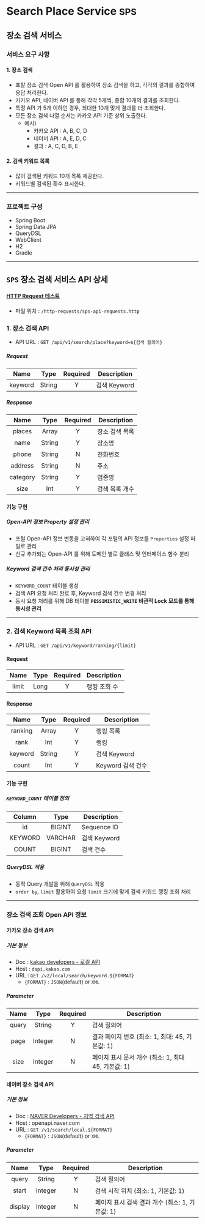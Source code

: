 # Search Place Service <small>SPS</small>
## 장소 검색 서비스
### 서비스 요구 사항
#### 1. 장소 검색
- 포탈 장소 검색 Open API 를 활용하여 장소 검색을 하고, 각각의 결과를 종합하여 응답 처리한다.
- 카카오 API, 네이버 API 를 통해 각각 5개씩, 종합 10개의 결과를 조회한다.
- 특정 API 가 5개 이하인 경우, 최대한 10개 맞게 결과를 더 조회한다.
- 모든 장소 검색 나열 순서는 카카오 API 기준 상위 노출한다.
  - 예시)
    - 카카오 API : A, B, C, D
    - 네이버 API : A, E, D, C
    - 결과 : A, C, D, B, E

#### 2. 검색 키워드 목록
- 많이 검색된 키워드 10개 목록 제공한다.
- 키워드별 검색된 횟수 표시한다.

---

### 프로젝트 구성
- Spring Boot
- Spring Data JPA
- QueryDSL
- WebClient
- H2
- Gradle

---

## `SPS` 장소 검색 서비스 API 상세
#### [HTTP Request 테스트](./http-requests/sps-api-requests.http)
- 파일 위치 : `/http-requests/sps-api-requests.http`

### 1. 장소 검색 API
- API URL : `GET /api/v1/search/place?keyword=${검색 질의어}`

##### Request
|  Name   |  Type  | Required | Description |
|:-------:|:------:|:--------:|-------------|
| keyword | String |    Y     | 검색 Keyword  |

##### Response
|   Name   |  Type  | Required | Description |
|:--------:|:------:|:--------:|-------------|
|  places  | Array  |    Y     | 장소 검색 목록    |
|   name   | String |    Y     | 장소명         |
|  phone   | String |    N     | 전화번호        |
| address  | String |    N     | 주소          |
| category | String |    Y     | 업종명         |
|   size   |  Int   |    Y     | 검색 목록 개수    |

#### 기능 구현
##### Open-API 정보 Property 설정 관리
- 포털 Open-API 정보 변동을 고혀하여 각 포털의 API 정보를 `Properties` 설정 파일로 관리
- 신규 추가되는 Open-API 를 위해 도메인 별로 클래스 및 인터페이스 함수 분리

##### Keyword 검색 건수 처리 동시성 관리
- `KEYWORD_COUNT` 테이블 생성
- 검색 API 요청 처리 완료 후, Keyword 검색 건수 변경 처리
- 동시 요청 처리를 위해 DB 테이블 **`PESSIMISTIC_WRITE` 비관적 Lock 모드를 통해 동시성 관리**

---

### 2. 검색 Keyword 목록 조회 API
- API URL : `GET /api/v1/keyword/ranking/{limit}`

#### Request
| Name  | Type | Required | Description |
|:-----:|:----:|:--------:|-------------|
| limit | Long |    Y     | 랭킹 조회 수     |

#### Response
|  Name   |  Type  | Required | Description   |
|:-------:|:------:|:--------:|---------------|
| ranking | Array  |    Y     | 랭킹 목록         |
|  rank   |  Int   |    Y     | 랭킹            |
| keyword | String |    Y     | 검색 Keyword    |
|  count  |  Int   |    Y     | Keyword 검색 건수 |

#### 기능 구현
##### `KEYWORD_COUNT` 테이블 정의
| Column  |  Type   | Description |
|:-------:|:-------:|-------------|
|   id    | BIGINT  | Sequence ID |
| KEYWORD | VARCHAR | 검색 Keyword  |
|  COUNT  | BIGINT  | 검색 건수       |

##### QueryDSL 적용
- 동적 Query 개발을 위해 `QueryDSL` 적용
- `order by`, `limit` 활용하여 요청 `limit` 크기에 맞게 검색 키워드 랭킹 조회 처리

---

### 장소 검색 조회 Open API 정보
#### 카카오 장소 검색 API
##### 기본 정보
- Doc : [kakao developers - 로컬 API](https://developers.kakao.com/docs/latest/ko/local/dev-guide#search-by-keyword)
- Host : `dapi.kakao.com`
- URL : `GET /v2/local/search/keyword.${FORMAT}`
  - `{FORMAT}` : `JSON`(default) or `XML`

##### Parameter
| Name  |  Type   | Required | Description                         |
|:-----:|:-------:|:--------:|-------------------------------------|
| query | String  |    Y     | 검색 질의어                              |
| page  | Integer |    N     | 결과 페이지 번호 (최소: 1, 최대: 45, 기본값: 1)   |
| size  | Integer |    N     | 페이지 표시 문서 개수 (최소: 1, 최대 45, 기본값: 1) |

#### 네이버 장소 검색 API
##### 기본 정보
- Doc : [NAVER Developers - 지역 검색 API](https://developers.naver.com/docs/serviceapi/search/local/local.md#%EC%A7%80%EC%97%AD)
- Host : openapi.naver.com
- URL : `GET /v1/search/local.${FORMAT}`
  - `{FORMAT}` : `JSON`(default) or `XML`

##### Parameter
|  Name   |  Type   | Required | Description                     |
|:-------:|:-------:|:--------:|---------------------------------|
|  query  | String  |    Y     | 검색 질의어                          |
|  start  | Integer |    N     | 검색 시작 위치 (최소: 1, 기본값: 1)        |
| display | Integer |    N     | 페이지 표시 검색 결과 개수 (최소: 1, 기본값: 1) |
